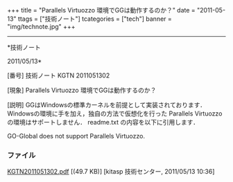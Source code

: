 ﻿+++
title = "Parallels Virtuozzo 環境でGGは動作するのか？"
date = "2011-05-13"
ttags = ["技術ノート"]
tcategories = ["tech"]
banner = "img/technote.jpg"
+++

-----------------------------------------------------------------------------------------------------------------------------

*技術ノート

2011/05/13*


[番号]
技術ノート KGTN 2011051302

[現象]
Parallels Virtuozzo 環境でGGは動作するのか？

[説明]
GGはWindowsの標準カーネルを前提として実装されております．
Windowsの環境に手を加え，独自の方法で仮想化を行った Parallels Virtuozzo
の環境はサポートしません． readme.txt の内容を以下に引用します．

GO-Global does not support Parallels Virtuozzo.


### ファイル

 
 


[KGTN2011051302.pdf](http://techreport.kitasp.net/attachments/download/559/KGTN2011051302.pdf)
 [(49.7 KB)] [kitasp 技術センター, 2011/05/13
10:36]


 


 

